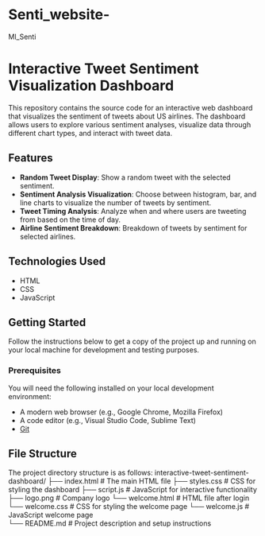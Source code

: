 # Senti_website-
Ml_Senti
# Interactive Tweet Sentiment Visualization Dashboard

This repository contains the source code for an interactive web dashboard that visualizes the sentiment of tweets about US airlines. The dashboard allows users to explore various sentiment analyses, visualize data through different chart types, and interact with tweet data.

## Features

- **Random Tweet Display**: Show a random tweet with the selected sentiment.
- **Sentiment Analysis Visualization**: Choose between histogram, bar, and line charts to visualize the number of tweets by sentiment.
- **Tweet Timing Analysis**: Analyze when and where users are tweeting from based on the time of day.
- **Airline Sentiment Breakdown**: Breakdown of tweets by sentiment for selected airlines.

## Technologies Used

- HTML
- CSS
- JavaScript

## Getting Started

Follow the instructions below to get a copy of the project up and running on your local machine for development and testing purposes.

### Prerequisites

You will need the following installed on your local development environment:

- A modern web browser (e.g., Google Chrome, Mozilla Firefox)
- A code editor (e.g., Visual Studio Code, Sublime Text)
- [Git](https://git-scm.com/)


## File Structure

The project directory structure is as follows:
interactive-tweet-sentiment-dashboard/
├── index.html # The main HTML file
├── styles.css # CSS for styling the dashboard
├── script.js # JavaScript for interactive functionality
├── logo.png # Company logo
└── welcome.html # HTML file after login
└── welcome.css # CSS for styling the welcome page
└── welcome.js # JavaScript welcome page  
└── README.md # Project description and setup instructions



